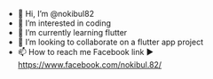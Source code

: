 - 👋 Hi, I’m @nokibul82
- 👀 I’m interested in coding
- 🌱 I’m currently learning flutter
- 💞️ I’m looking to collaborate on a flutter app project
- 📫 How to reach me Facebook link ▶ https://www.facebook.com/nokibul.82/

<!---
nokibul82/nokibul82 is a ✨ special ✨ repository because its `README.md` (this file) appears on your GitHub profile.
You can click the Preview link to take a look at your changes.
--->
